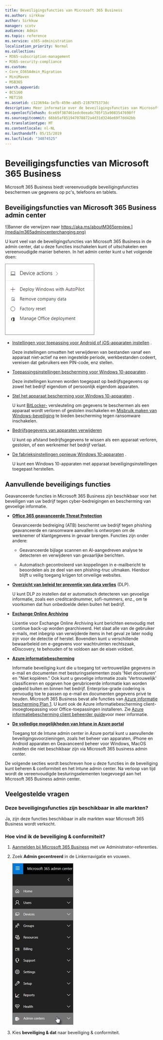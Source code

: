 ```yaml
---
title: Beveiligingsfuncties van Microsoft 365 Business
ms.author: sirkkuw
author: Sirkkuw
manager: scotv
audience: Admin
ms.topic: reference
ms.service: o365-administration
localization_priority: Normal
ms.collection:
- M365-subscription-management
- M365-security-compliance
ms.custom:
- Core_O365Admin_Migration
- MiniMaven
- MSB365
search.appverid:
- BCS160
- MET150
ms.assetid: c123694a-1efb-459e-a8d5-2187975373dc
description: Meer informatie over de beveiligingsfuncties van Microsoft 365 Business.
ms.openlocfilehash: 6ce69f387461edc0eea6c705f15a9083547698ff
ms.sourcegitcommit: 66bb5af851947078872a4d31d3246e69f7dd42bb
ms.translationtype: MT
ms.contentlocale: nl-NL
ms.lasthandoff: 05/15/2019
ms.locfileid: "34074525"
---
```

# <a name="microsoft-365-business-security-features"></a>Beveiligingsfuncties van Microsoft 365 Business

Microsoft 365 Business biedt vereenvoudigde beveiligingsfuncties beschermen uw gegevens op pc's, telefoons en tablets.
    
## <a name="microsoft-365-business-admin-center-security-features"></a>Beveiligingsfuncties van Microsoft 365 Business admin center

![Banner die verwijzen naar https://aka.ms/aboutM365preview.](media/m365admincenterchanging.png)

U kunt veel van de beveiligingsfuncties van Microsoft 365 Business in de admin center, dat u deze functies inschakelen kunt of uitschakelen een vereenvoudigde manier beheren. In het admin center kunt u het volgende doen:
  
![Screenshot of the Devices card in the admin center](media/9982e784-dbf9-4a76-a159-bb3e2e5aa23f.png)
  
- [Instellingen voor toepassing voor Android of iOS-apparaten instellen](app-protection-settings-for-android-and-ios.md) . 
    
    Deze instellingen omvatten het verwijderen van bestanden vanaf een apparaat niet-actief na een ingestelde periode, werkbestanden codeert, vereisen dat gebruikers een PIN-code, enz stellen.
    
- [Toepassingsinstellingen bescherming voor Windows 10-apparaten](protection-settings-for-windows-10-devices.md) . 
    
    Deze instellingen kunnen worden toegepast op bedrijfsgegevens op zowel het bedrijf eigendom of persoonlijk eigendom apparaten.
    
- [Stel het apparaat bescherming voor Windows 10-apparaten](protection-settings-for-windows-10-pcs.md) . 
    
    U kunt [BitLocker-](https://go.microsoft.com/fwlink/p/?linkid=871405) versleuteling om gegevens te beschermen als een apparaat wordt verloren of gestolen inschakelen en [Misbruik maken van Windows-beveiliging](https://go.microsoft.com/fwlink/p/?linkid=871404) te bieden bescherming tegen ransomware inschakelen. 
    
- [Bedrijfsgegevens van apparaten verwijderen](remove-company-data.md)
    
    U kunt op afstand bedrijfsgegevens te wissen als een apparaat verloren, gestolen, of een werknemer het bedrijf verlaat.
    
- [De fabrieksinstellingen opnieuw Windows 10-apparaten](reset-devices-to-factory-settings.md) . 
    
    U kunt een Windows 10-apparaten met apparaat beveiligingsinstellingen toegepast herstellen.
    
## <a name="additional-security-features"></a>Aanvullende beveiligings functies 

Geavanceerde functies in Microsoft 365 Business zijn beschikbaar voor het beveiligen van uw bedrijf tegen cyber-bedreigingen en bescherming van gevoelige informatie.
  
- **[Office 365 geavanceerde Threat Protection](https://support.office.com/article/e100fe7c-f2a1-4b7d-9e08-622330b83653)**
    
    Geavanceerde bedreiging (ATB) beschermt uw bedrijf tegen phishing geavanceerde en ransomware aanvallen is ontworpen om de werknemer of klantgegevens in gevaar brengen. Functies zijn onder andere:
    
  - Geavanceerde bijlage scannen en AI-aangedreven analyse te detecteren en verwijderen van gevaarlijke berichten.
    
  - Automatisch gecontroleerd van koppelingen in e-mailbericht te beoordelen als ze deel van een phishing-truc uitmaken. Hierdoor blijft u veilig toegang krijgen tot onveilige websites.
    
- **[Overzicht van beleid ter preventie van data verlies](https://support.office.com/article/1966b2a7-d1e2-4d92-ab61-42efbb137f5e)** (DLP). 
    
    U kunt DLP zo instellen dat er automatisch detecteren van gevoelige informatie, zoals een creditcardnummer, sofi-nummers, enz., om te voorkomen dat hun onbedoelde delen buiten het bedrijf.
    
- **[Exchange Online Archiving](https://products.office.com/exchange/microsoft-exchange-online-archiving-email)**
    
    Licentie voor Exchange Online Archiving kunt berichten eenvoudig met continue back-up worden gearchiveerd. Het slaat alle van de gebruiker e-mails, met inbegrip van verwijderde items in het geval ze later nodig zijn voor de detectie of herstel. Bovendien kunt u verschillende bewaarbeleid om e-gegevens voor wachtruimten rechtszaak, eDiscovery, te behouden of te voldoen aan de eisen voldoet.
    
- **[Azure informatiebescherming](https://go.microsoft.com/fwlink/p/?linkid=871406)**
    
    Informatie beveiliging kunt die u toegang tot vertrouwelijke gegevens in e-mail en documenten met besturingselementen zoals 'Niet doorsturen' en "Niet kopiëren." Ook kunt u gevoelige informatie zoals 'Vertrouwelijk' classificeren en opgeven hoe gerubriceerde informatie kan worden gedeeld buiten en binnen het bedrijf. Enterprise-grade codering is eenvoudig toe te passen op e-mail en documenten gegevens privé te houden. Microsoft 365 Business bevat alle functies van [Azure informatie bescherming Plan 1](https://go.microsoft.com/fwlink/p/?linkid=871407). U kunt ook de Azure informatiebescherming client-invoegtoepassing voor Office-toepassingen installeren. Zie [Azure informatiebescherming client beheerder guide](https://docs.microsoft.com/azure/information-protection/rms-client/client-admin-guide)voor meer informatie.
    
- **[De volledige mogelijkheden van Intune in Azure portal](https://go.microsoft.com/fwlink/p/?linkid=871403)**
    
    Toegang tot de Intune admin center in Azure portal kunt u aanvullende beveiligingsvoorzieningen, zoals het beheer van apparaten, iPhone en Android apparaten en Geavanceerd beheer voor Windows, MacOS instellen die niet beschikbaar zijn via Microsoft 365 business admin center.
    
De volgende secties wordt beschreven hoe u deze functies in de beveiliging kunt beheren &amp; conformiteit en het Intune admin center. Na verloop van tijd wordt de vereenvoudigde besturingselementen toegevoegd aan het Microsoft 365 Business admin center.
  
    
## <a name="faq"></a>Veelgestelde vragen

 ### <a name="are-these-security-features-available-in-all-markets"></a>Deze beveiligingsfuncties zijn beschikbaar in alle markten?
  
Ja, zijn deze functies beschikbaar in alle markten waar Microsoft 365 Business wordt verkocht.
  
### <a name="how-do-i-find-the-security-amp-compliance-center"></a>Hoe vind ik de beveiliging &amp; conformiteit?
  
1. [Aanmelden bij Microsoft 365 Business](https://portal.microsoft.com/) met uw Administrator-referenties. 
    
2. Zoek **Admin gecentreerd** in de Linkernavigatie en vouwen. 
    
    ![Kies in de Linkernavigatie in het midden van Microsoft 365 admin Admin centers.](media/fa4484f8-c637-45fd-a7bd-bdb3abfd6c03.png)
  
3. Kies **beveiliging &amp; dat** naar beveiliging &amp; conformiteit.